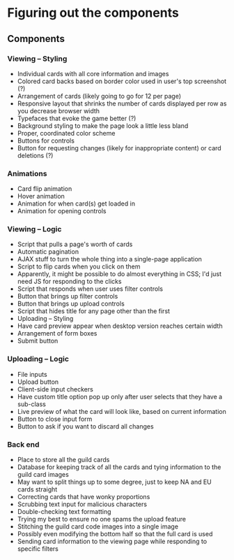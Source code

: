 # Figuring out the components

## Components

### Viewing – Styling

* Individual cards with all core information and images
* Colored card backs based on border color used in user's top screenshot (?)
* Arrangement of cards (likely going to go for 12 per page)
* Responsive layout that shrinks the number of cards displayed per row as you decrease browser width
* Typefaces that evoke the game better (?)
* Background styling to make the page look a little less bland
* Proper, coordinated color scheme
* Buttons for controls
* Button for requesting changes (likely for inappropriate content) or card deletions (?)

### Animations

* Card flip animation
* Hover animation
* Animation for when card(s) get loaded in
* Animation for opening controls

### Viewing – Logic

* Script that pulls a page's worth of cards
* Automatic pagination
* AJAX stuff to turn the whole thing into a single-page application
* Script to flip cards when you click on them
* Apparently, it might be possible to do almost everything in CSS; I'd just need JS for responding to the clicks
* Script that responds when user uses filter controls
* Button that brings up filter controls
* Button that brings up upload controls
* Script that hides title for any page other than the first
* Uploading – Styling
* Have card preview appear when desktop version reaches certain width
* Arrangement of form boxes
* Submit button

### Uploading – Logic

* File inputs
* Upload button
* Client-side input checkers
* Have custom title option pop up only after user selects that they have a sub-class
* Live preview of what the card will look like, based on current information
* Button to close input form
* Button to ask if you want to discard all changes

### Back end

* Place to store all the guild cards
* Database for keeping track of all the cards and tying information to the guild card images
* May want to split things up to some degree, just to keep NA and EU cards straight
* Correcting cards that have wonky proportions
* Scrubbing text input for malicious characters
* Double-checking text formatting
* Trying my best to ensure no one spams the upload feature
* Stitching the guild card code images into a single image
* Possibly even modifying the bottom half so that the full card is used
* Sending card information to the viewing page while responding to specific filters